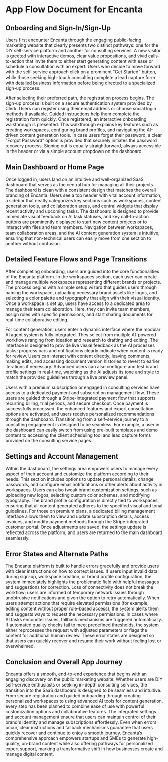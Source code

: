 # App Flow Document for Encanta

## Onboarding and Sign-In/Sign-Up

Users first encounter Encanta through the engaging public-facing marketing website that clearly presents two distinct pathways: one for the DIY self-service platform and another for consulting services. A new visitor is greeted with interactive demos, clear value propositions, and vivid calls-to-action that invite them to either start generating content with ease or schedule a consultation with an expert. Users who decide to move forward with the self-service approach click on a prominent "Get Started" button, while those seeking high-touch consulting complete a lead capture form with detailed business information before being directed to a specialized sign-up process.

After selecting their preferred path, the registration process begins. The sign-up process is built on a secure authentication system provided by Clerk. Users can register using their email address or choose social login methods if available. Guided instructions help them complete the registration form quickly. Once registered, an interactive onboarding walkthrough is presented. This walkthrough explains key features such as creating workspaces, configuring brand profiles, and navigating the AI-driven content generation tools. In case users forget their password, a clear “Forgot Password” option is provided that securely initiates the password recovery process. Signing out is equally straightforward, always accessible in the header or via a simple account dropdown on the dashboard.

## Main Dashboard or Home Page

Once logged in, users land on an intuitive and well-organized SaaS dashboard that serves as the central hub for managing all their projects. The dashboard is clean with a consistent design that matches the overall branding of Encanta. Users see a top header with vital account information, a sidebar that neatly categorizes key sections such as workspaces, content generation tools, and collaboration areas, and central widgets that display recent activity and upcoming tasks. The dashboard is designed to provide immediate visual feedback on AI task statuses, and key call-to-action buttons are prominently displayed to start new content projects or to interact with files and team members. Navigation between workspaces, team collaboration areas, and the AI content generation system is intuitive, ensuring that non-technical users can easily move from one section to another without confusion.

## Detailed Feature Flows and Page Transitions

After completing onboarding, users are guided into the core functionalities of the Encanta platform. In the workspaces section, each user can create and manage multiple workspaces representing different brands or projects. The process begins with a simple setup wizard that guides users through naming the workspace, uploading necessary brand assets like logos, and selecting a color palette and typography that align with their visual identity. Once a workspace is set up, users have access to a dedicated area to manage their team collaboration. Here, they can invite team members, assign roles with specific permissions, and start sharing documents for real-time collaborative editing.

For content generation, users enter a dynamic interface where the modular AI agent system is fully integrated. They select from multiple AI-powered workflows ranging from ideation and research to drafting and editing. The interface is designed to provide live visual feedback as the AI processes tasks; progress bars and notifications clearly indicate when content is ready for review. Users can interact with content directly, leaving comments, making edits, and accessing document version histories to revert to earlier iterations if necessary. Advanced users can also configure and test brand profile settings in real-time, watching as the AI adjusts its tone and style to match the provided guidelines through a live preview panel.

Users with a premium subscription or engaged in consulting services have access to a dedicated payment and subscription management flow. These users are guided through a Stripe-integrated payment flow that supports recurring billing, trial periods, and secure checkout. Once payment is successfully processed, the enhanced features and expert consultation options are activated, and users receive personalized recommendations through the dashboard. Transitioning from a self-service journey to a consulting engagement is designed to be seamless. For example, a user in the dashboard can easily switch from using pre-built templates and demo content to accessing the client scheduling tool and lead capture forms provided on the consulting service pages.

## Settings and Account Management

Within the dashboard, the settings area empowers users to manage every aspect of their account and customize the platform according to their needs. This section includes options to update personal details, change passwords, and configure email notifications or other alerts about activity in workspaces. Users can also tweak brand customization settings, such as uploading new logos, selecting custom color schemes, and modifying typography. The brand profile configuration is directly tied to workspaces, ensuring that all content generated adheres to the specified visual and tonal guidelines. For those on premium plans, a dedicated billing management interface allows them to view and update subscription details, access invoices, and modify payment methods through the Stripe-integrated customer portal. Once adjustments are saved, the settings update is reflected across the platform, and users are returned to the main dashboard seamlessly.

## Error States and Alternate Paths

The Encanta platform is built to handle errors gracefully and provide users with clear instructions on how to correct issues. If users input invalid data during sign-up, workspace creation, or brand profile configuration, the system immediately highlights the problematic field with helpful messages and suggestions for correction. Loss of connectivity does not break the workflow; users are informed of temporary network issues through unobtrusive notifications and given the option to retry automatically. When users attempt actions that require elevated permissions (for example, editing content without proper role-based access), the system alerts them and suggests ways to request the necessary permissions. In cases where AI tasks encounter issues, fallback mechanisms are triggered automatically. If automated quality checks fail to meet predefined thresholds, the system either reprocesses the request with adjusted parameters or flags the content for additional human review. These error states are designed so that users can quickly recover and resume their work without feeling lost or overwhelmed.

## Conclusion and Overall App Journey

Encanta offers a smooth, end-to-end experience that begins with an engaging discovery on the public marketing website. Whether users are DIY self-service enthusiasts or seeking in-depth consulting services, the transition into the SaaS dashboard is designed to be seamless and intuitive. From secure registration and guided onboarding through creating personalized workspaces to using advanced AI tools for content generation, every step has been planned to combine ease of use with powerful customization options and collaborative features. The integrated settings and account management ensure that users can maintain control of their brand's identity and manage subscriptions effortlessly. Even when errors occur, clear instructions and fallback mechanisms guarantee that users quickly recover and continue to enjoy a smooth journey. Encanta’s comprehensive approach empowers startups and SMEs to generate high-quality, on-brand content while also offering pathways for personalized expert support, marking a transformative shift in how businesses create and manage digital content.